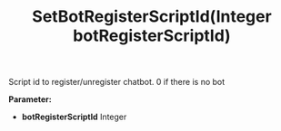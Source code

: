 ﻿---
uid: crmscript_ref_NSChatBotSettings_SetBotRegisterScriptId
title: SetBotRegisterScriptId(Integer botRegisterScriptId)
intellisense: NSChatBotSettings.SetBotRegisterScriptId
keywords: NSChatBotSettings, GetBotRegisterScriptId
so.topic: reference
---

Script id to register/unregister chatbot. 0 if there is no bot

**Parameter:** 
 - **botRegisterScriptId** Integer

